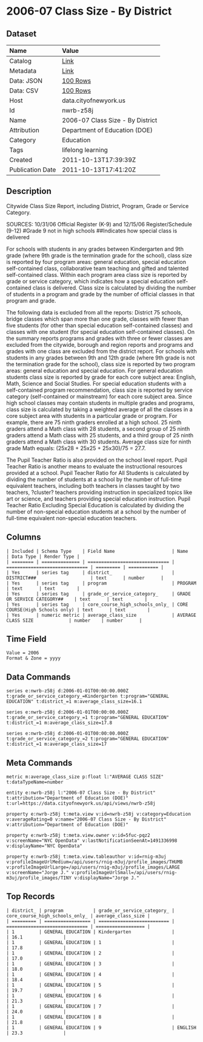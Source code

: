 # 2006-07 Class Size - By District

## Dataset

| Name | Value |
| :--- | :---- |
| Catalog | [Link](https://catalog.data.gov/dataset/2006-07-class-size-by-district-4e717) |
| Metadata | [Link](https://data.cityofnewyork.us/api/views/nwrb-z58j) |
| Data: JSON | [100 Rows](https://data.cityofnewyork.us/api/views/nwrb-z58j/rows.json?max_rows=100) |
| Data: CSV | [100 Rows](https://data.cityofnewyork.us/api/views/nwrb-z58j/rows.csv?max_rows=100) |
| Host | data.cityofnewyork.us |
| Id | nwrb-z58j |
| Name | 2006-07 Class Size - By District |
| Attribution | Department of Education (DOE) |
| Category | Education |
| Tags | lifelong learning |
| Created | 2011-10-13T17:39:39Z |
| Publication Date | 2011-10-13T17:41:20Z |

## Description

Citywide Class Size Report, including District, Program, Grade or Service Category.

SOURCES: 10/31/06 Official Register (K-9) and 12/15/06 Register/Schedule (9-12)
#Grade 9 not in high schools
##Indicates how special class is delivered

For schools with students in any grades between Kindergarten and 9th grade (where 9th grade is the termination grade for the school), class size is reported by four program areas: general education, special education self-contained class, collaborative team teaching and gifted and talented self-contained class. Within each program area class size is reported by grade or service category, which indicates how a special education self-contained class is delivered. Class size is calculated by dividing the number of students in a program and grade by the number of official classes in that program and grade. 

The following data is excluded from all the reports: District 75 schools, bridge classes which span more than one grade, classes with fewer than five students (for other than special education self-contained classes) and classes with one student (for special education self-contained classes). On the summary reports programs and grades with three or fewer classes are excluded from the citywide, borough and region reports and programs and grades with one class are excluded from the district report. For schools with students in any grades between 9th and 12th grade (where 9th grade is not the termination grade for the school), class size is reported by two program areas: general education and special education. For general education students class size is reported by grade for each core subject area: English, Math, Science and Social Studies. For special education students with a self-contained program recommendation, class size is reported by service category (self-contained or mainstream) for each core subject area. Since high school classes may contain students in multiple grades and programs, class size is calculated by taking a weighted average of all the classes in a core subject area with students in a particular grade or program. For example, there are 75 ninth graders enrolled at a high school. 25 ninth graders attend a Math class with 28 students, a second group of 25 ninth graders attend a Math class with 25 students, and a third group of 25 ninth graders attend a Math class with 30 students. Average class size for ninth grade Math equals: (25x28 + 25x25 + 25x30)/75 = 27.7. 

The Pupil Teacher Ratio is also provided on the school level report. Pupil Teacher Ratio is another means to evaluate the instructional resources provided at a school. Pupil Teacher Ratio for All Students is calculated by dividing the number of students at a school by the number of full-time equivalent teachers, including both teachers in classes taught by two teachers, ?cluster? teachers providing instruction in specialized topics like art or science, and teachers providing special education instruction. Pupil Teacher Ratio Excluding Special Education is calculated by dividing the number of non-special education students at a school by the number of full-time equivalent non-special education teachers.

## Columns

```ls
| Included | Schema Type    | Field Name                     | Name                           | Data Type | Render Type |
| ======== | ============== | ============================== | ============================== | ========= | =========== |
| Yes      | series tag     | district_                      | DISTRICT###                    | text      | number      |
| Yes      | series tag     | program                        | PROGRAM                        | text      | text        |
| Yes      | series tag     | grade_or_service_category_     | GRADE OR SERVICE CATEGORY##    | text      | text        |
| Yes      | series tag     | core_course_high_schools_only_ | CORE COURSE(High Schools only) | text      | text        |
| Yes      | numeric metric | average_class_size             | AVERAGE CLASS SIZE             | number    | number      |
```

## Time Field

```ls
Value = 2006
Format & Zone = yyyy
```

## Data Commands

```ls
series e:nwrb-z58j d:2006-01-01T00:00:00.000Z t:grade_or_service_category_=Kindergarten t:program="GENERAL EDUCATION" t:district_=1 m:average_class_size=16.1

series e:nwrb-z58j d:2006-01-01T00:00:00.000Z t:grade_or_service_category_=1 t:program="GENERAL EDUCATION" t:district_=1 m:average_class_size=17.8

series e:nwrb-z58j d:2006-01-01T00:00:00.000Z t:grade_or_service_category_=2 t:program="GENERAL EDUCATION" t:district_=1 m:average_class_size=17
```

## Meta Commands

```ls
metric m:average_class_size p:float l:"AVERAGE CLASS SIZE" t:dataTypeName=number

entity e:nwrb-z58j l:"2006-07 Class Size - By District" t:attribution="Department of Education (DOE)" t:url=https://data.cityofnewyork.us/api/views/nwrb-z58j

property e:nwrb-z58j t:meta.view v:id=nwrb-z58j v:category=Education v:averageRating=0 v:name="2006-07 Class Size - By District" v:attribution="Department of Education (DOE)"

property e:nwrb-z58j t:meta.view.owner v:id=5fuc-pqz2 v:screenName="NYC OpenData" v:lastNotificationSeenAt=1491336998 v:displayName="NYC OpenData"

property e:nwrb-z58j t:meta.view.tableauthor v:id=rnig-m3uj v:profileImageUrlMedium=/api/users/rnig-m3uj/profile_images/THUMB v:profileImageUrlLarge=/api/users/rnig-m3uj/profile_images/LARGE v:screenName="Jorge J." v:profileImageUrlSmall=/api/users/rnig-m3uj/profile_images/TINY v:displayName="Jorge J."
```

## Top Records

```ls
| district_ | program           | grade_or_service_category_ | core_course_high_schools_only_ | average_class_size | 
| ========= | ================= | ========================== | ============================== | ================== | 
| 1         | GENERAL EDUCATION | Kindergarten               |                                | 16.1               | 
| 1         | GENERAL EDUCATION | 1                          |                                | 17.8               | 
| 1         | GENERAL EDUCATION | 2                          |                                | 17.0               | 
| 1         | GENERAL EDUCATION | 3                          |                                | 18.0               | 
| 1         | GENERAL EDUCATION | 4                          |                                | 18.4               | 
| 1         | GENERAL EDUCATION | 5                          |                                | 19.7               | 
| 1         | GENERAL EDUCATION | 6                          |                                | 21.3               | 
| 1         | GENERAL EDUCATION | 7                          |                                | 24.0               | 
| 1         | GENERAL EDUCATION | 8                          |                                | 21.8               | 
| 1         | GENERAL EDUCATION | 9                          | ENGLISH                        | 23.3               | 
```